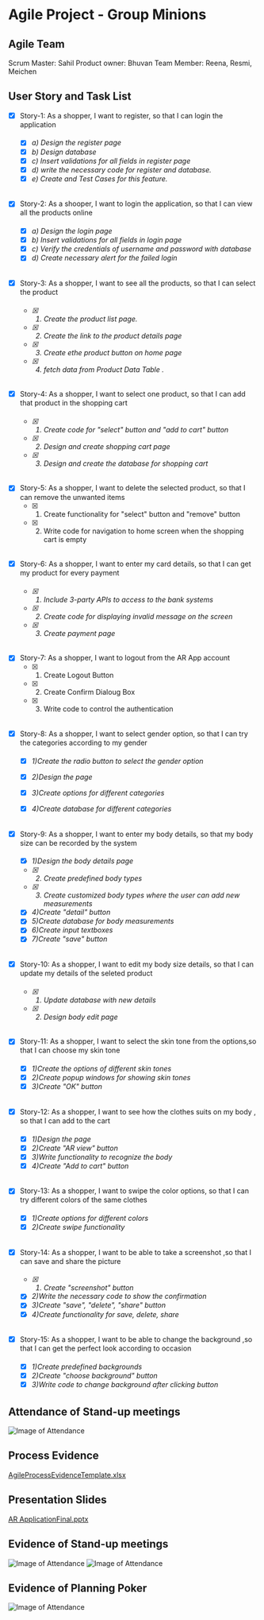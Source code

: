 # Agile Project - Group Minions

## Agile Team
Scrum Master: Sahil
Product owner: Bhuvan
Team Member: Reena, Resmi, Meichen

## User Story and Task List

- [x] Story-1: As a shopper, I want to register, so that I can login the application <h6>
  - [x] a) Design the register page
  - [x] b) Design database  
  - [x] c) Insert  validations for all fields in register page
  - [x] d) write the necessary code for register and database.
  - [x] e) Create and Test Cases for this feature.

###### <h6>
- [x] Story-2: As a shooper, I want to login the application, so that I can view all the products online <h6>
  - [x] a) Design the login page
  - [x] b) Insert  validations for all fields in login page
  - [x] c) Verify the credentials of username and password with database
  - [x] d) Create necessary alert for the failed login
###### <h6>
- [x] Story-3: As a shopper, I want to see all the products, so that I can select the product <h6>
  - [x] 1) Create the product list page.
  - [x] 2) Create the link to the product details page
  - [x] 3) Create ethe product button on home page
  - [x] 4) fetch data from Product Data Table .
  ###### <h6>
- [x] Story-4: As a shopper, I want to select one product, so that I can add that product in the shopping cart <h6>
  - [x] 1) Create code for "select" button and "add to cart" button
  - [x] 2) Design and create shopping cart page
  - [x] 3) Design and create the database for shopping cart
  ###### <h6>
- [x] Story-5: As a shopper, I want to delete the selected product, so that I can remove the unwanted items
  - [x] 1) Create functionality for "select" button and "remove" button
  - [x] 2) Write code for navigation to home screen when the shopping cart is empty
  ###### <h6>
- [x] Story-6: As a shopper, I want to enter my card details, so that I can get my product for every payment <h6>
  - [x] 1) Include 3-party APIs to access to the bank systems
  - [x] 2) Create code for displaying invalid message on the screen
  - [x] 3) Create payment page
  ###### <h6>
- [x] Story-7: As a shopper, I want to logout from the AR App account
  - [x] 1) Create Logout Button 
  - [x] 2) Create Confirm Dialoug Box 
  - [x] 3) Write code to control the authentication

  ###### <h6>
- [x] Story-8: As a shopper, I want to select gender option, so that I can try the categories according to my gender <h6>
  - [x] 1)Create the radio button to select the gender option
  - [x] 2)Design the page
  - [x] 3)Create options for different categories
  - [x] 4)Create database for different categories

    ###### <h6>
- [x] Story-9: As a shopper, I want to enter my body details, so that my body size can be recorded by the system <h6>
  - [x] 1)Design the body details page
  - [x] 2) Create predefined body types
  - [x] 3) Create customized body types where the user can add new measurements
  - [x] 4)Create "detail" button
  - [x] 5)Create database for body measurements
  - [x] 6)Create input textboxes
  - [x] 7)Create "save" button
    ###### <h6>
- [x] Story-10: As a shopper, I want to edit my body size details, so that I can update my details of the seleted product <h6>
  - [x] 1) Update database with new details
  - [x] 2) Design body edit page

    ###### <h6>
- [x] Story-11: As a shopper, I want to select the skin tone from the options,so that I can choose my skin tone <h6>
  - [x] 1)Create the options of different skin tones
  - [x] 2)Create popup windows for showing skin tones
  - [x] 3)Create "OK" button
    ###### <h6>
- [x] Story-12: As a shopper, I want to see how the clothes suits on my body , so that I can add to the cart <h6>
  - [x] 1)Design the page
  - [x] 2)Create "AR view" button
  - [x] 3)Write functionality to recognize the body
  - [x] 4)Create "Add to cart" button
    ###### <h6>
- [x] Story-13: As a shopper, I want to swipe the color options, so that I can try different colors of the same clothes <h6>
  - [x] 1)Create options for different colors
  - [x] 2)Create swipe functionality
    ###### <h6>
- [x] Story-14: As a shopper, I want to be able to take a screenshot ,so that I can save and share the picture <h6>
  - [x] 1) Create "screenshot" button
  - [x] 2)Write the necessary code to show the confirmation 
  - [x] 3)Create "save", "delete", "share" button
  - [x] 4)Create functionality for save, delete, share
    ###### <h6>
- [x] Story-15: As a shopper, I want to be able to change the background ,so that I can get the perfect look according to occasion <h6>
  - [x] 1)Create predefined backgrounds
  - [x] 2)Create "choose background" button
  - [x] 3)Write code to change background after clicking button
    ###### <h6>

## Attendance of Stand-up meetings
  ![Image of Attendance](https://raw.githubusercontent.com/ZhouMeichen/AgileProject/master/IMG_2452.jpg)

## Process Evidence
  [AgileProcessEvidenceTemplate.xlsx](https://github.com/ZhouMeichen/AgileProject/blob/master/AgileProcessEvidenceTemplate.xlsx)
  
## Presentation Slides
  [AR ApplicationFinal.pptx](https://github.com/ZhouMeichen/AgileProject/blob/master/AR%20ApplicationFinal.pptx)

## Evidence of Stand-up meetings
![Image of Attendance](https://github.com/ZhouMeichen/AgileProject/blob/master/IMG_2011.jpg)
![Image of Attendance](https://github.com/ZhouMeichen/AgileProject/blob/master/IMG_2105.jpg)

## Evidence of Planning Poker
![Image of Attendance](https://github.com/ZhouMeichen/AgileProject/blob/master/IMG_1717.GIF)
